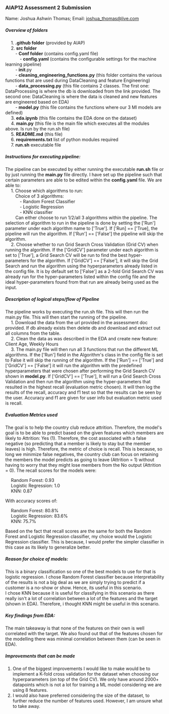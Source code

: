 ### AIAP12 Assessment 2 Submission   
Name: Joshua Ashwin Thomas;  Email: joshua_thomas@live.com   

##### Overview of folders      
&emsp; 1. **.github folder** (provided by AIAP)   
&emsp; 2. **src folder**    
&emsp;&emsp; - **Conf folder** (contains config.yaml file)   
&emsp;&emsp;&emsp; - **config.yaml** (contains the configurable settings for the machine learning pipeline)    
&emsp;&emsp; - __init__.py    
&emsp;&emsp; - **cleaning_engineering_functions.py** (this folder contains the various functions that are used during DataCleaning and feature Engineering)   
&emsp;&emsp; - **data_processing.py** (this file contains 2 classes. The first one: DataProcessing is where the db is downloaded from the link provided. The second one: DataCleaning is where the data is cleaned and new features are engineered based on EDA)   
&emsp;&emsp; - **model.py** (this file contains the functions where our 3 Ml models are defined)   
&emsp; 3. **eda.ipynb** (this file contains the EDA done on the dataset)   
&emsp; 4. **main.py** (this file is the main file which executes all the modules above. Is run by the run.sh file)   
&emsp; 5. **README.md** (this file)    
&emsp; 6. **requirements.txt** list of python modules required    
&emsp; 7. **run.sh** executable file   

##### Instructions for executing pipeline: 
The pipeline can be executed by either running the executable **run.sh** file or by just running the **main.py** file directly. I have set up the pipeline such that certain parameters are able to be edited within the **config.yaml** file. We are able to:    
&emsp; 1. Choose which algorithms to run:   
&emsp;&emsp; Choice of 3 algorithms:    
&emsp;&emsp;&emsp; - Random Forest Classifier   
&emsp;&emsp;&emsp; - Logistic Regression   
&emsp;&emsp;&emsp; - KNN classifier     
&emsp;&emsp; Can either choose to run 1/2/all 3 algorithms within the pipeline. The selection of algorithm to run in the pipeline is done by setting the ['Run'] parameter under each algorithm name to ['True']. If ['Run] == ['True], the pipeline will run the algorithm. If ['Run'] == ['False'] the pipeline will skip the algorithm.     
&emsp; 2. Choose whether to run Grid Search Cross Validation (Grid CV) when running the algorithm. If the ['GridCV'] parameter under each algorithm is set to ['True'], a Grid Search CV will be run to find the best hyper-parameters for the algorithm. If ['GridCV'] == ['False'], it will skip the Grid Search and run the algorithm using the hyperparameters already listed in the config file. It is by default set to ['False'] as a 2-fold Grid Search CV was already run for the hyper-parameters listed within the config file and the ideal hyper-parameters found from that run are already being used as the input. 

##### Description of logical steps/flow of Pipeline  
The pipeline works by executing the run.sh file. This will then run the main.py file. This will then start the running of the pipeline.   
&emsp; 1. Download the data from the url provided in the assessment doc provided. If db already exists then delete db and download and extract out all columns from the table.   
&emsp; 2. Clean the data as was described in the EDA and create new feature: Client Age, Weekly Hours   
&emsp; 3. The main.py file will then run all 3 functions that run the different ML algorithms. If the ['Run'] field in the Algorithm's class in the config file is set to False it will skip the running of the algorithm. If the ['Run'] == ['True'] and ['GridCV'] == ['False'] it will run the algorithm with the predefined hyperparameters that were chosen after performing the Grid Search CV shown in **model.py**. If ['GridCV'] == ['True'], It will run a Grid Search Cross Validation and then run the algorithm using the hyper-parameters that resulted in the highest recall (evaluation metric chosen). It will then log the results of the recall, accuracy and f1 test so that the results can be seen by the user. Accuracy and f1 are given for user info but evaluation metric used is recall. 
##### Evaluation Metrics used
The goal is to help the country club reduce attrition. Therefore, the model's goal is to be able to predict based on the given features which members are likely to Attrition: Yes (1). Therefore, the cost associated with a false negative (so predicting that a member is likely to stay but the member leaves) is high. Therefore, the metric of choice is recall. This is because, so long we minimize false negatives, the country club can focus on retaining the members the model predicts as going to leave (Attrition = 1) without having to worry that they might lose members from the No output (Attrition = 0). The recall scores for the models were:

&emsp; Random Forest: 0.93   
&emsp; Logistic Regression: 1.0  
&emsp; KNN: 0.87

With accuracy scores of: 

&emsp; Random Forest: 80.8%   
&emsp; Logistic Regression: 83.6%  
&emsp; KNN: 75.7%

Based on the fact that recall scores are the same for both the Random Forest and Logistic Regression classifier, my choice would the Logistic Regression classifier. This is because, I would prefer the simpler classifier in this case as its likely to generalize better. 
##### Reason for choice of models: 
This is a binary classification so one of the best models to use for that is logistic regression. 
I chose Random Forest classifier because interpretability of the results is not a big deal as we are simply trying to predict if a customer is a no-show or show. Hence, its useful in this scenario.    
I chose KNN because it is useful for classifying in this scenario as there really isn't a lot of correlation between a lot of the features and the target (shown in EDA). Therefore, i thought KNN might be useful in this scenario. 

##### Key findings from EDA: 
The main takeaway is that none of the features on their own is well correlated with the target. We also found out that of the features chosen for the modelling there was minimal correlation between them (can be seen in EDA). 

##### Improvements that can be made
1. One of the biggest improvements I would like to make would be to implement a K-fold cross validation for the dataset when choosing our hyperparameters (on top of the Grid CV). We only have around 2000+ datapoints which is not a lot for training a ML model considering we are using 8 features. 
2. I would also have preferred considering the size of the dataset, to further reduce the number of features used. However, I am unsure what to take away. 
